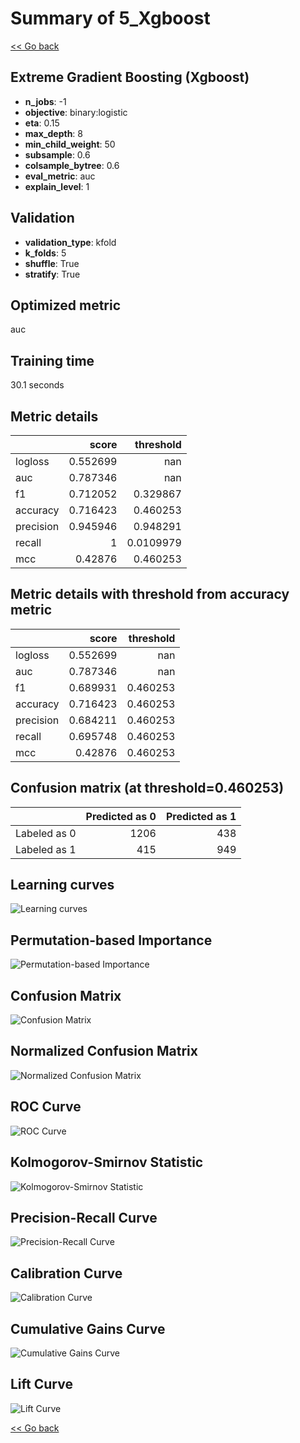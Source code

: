 # Summary of 5_Xgboost

[<< Go back](../README.md)


## Extreme Gradient Boosting (Xgboost)
- **n_jobs**: -1
- **objective**: binary:logistic
- **eta**: 0.15
- **max_depth**: 8
- **min_child_weight**: 50
- **subsample**: 0.6
- **colsample_bytree**: 0.6
- **eval_metric**: auc
- **explain_level**: 1

## Validation
 - **validation_type**: kfold
 - **k_folds**: 5
 - **shuffle**: True
 - **stratify**: True

## Optimized metric
auc

## Training time

30.1 seconds

## Metric details
|           |    score |   threshold |
|:----------|---------:|------------:|
| logloss   | 0.552699 | nan         |
| auc       | 0.787346 | nan         |
| f1        | 0.712052 |   0.329867  |
| accuracy  | 0.716423 |   0.460253  |
| precision | 0.945946 |   0.948291  |
| recall    | 1        |   0.0109979 |
| mcc       | 0.42876  |   0.460253  |


## Metric details with threshold from accuracy metric
|           |    score |   threshold |
|:----------|---------:|------------:|
| logloss   | 0.552699 |  nan        |
| auc       | 0.787346 |  nan        |
| f1        | 0.689931 |    0.460253 |
| accuracy  | 0.716423 |    0.460253 |
| precision | 0.684211 |    0.460253 |
| recall    | 0.695748 |    0.460253 |
| mcc       | 0.42876  |    0.460253 |


## Confusion matrix (at threshold=0.460253)
|              |   Predicted as 0 |   Predicted as 1 |
|:-------------|-----------------:|-----------------:|
| Labeled as 0 |             1206 |              438 |
| Labeled as 1 |              415 |              949 |

## Learning curves
![Learning curves](learning_curves.png)

## Permutation-based Importance
![Permutation-based Importance](permutation_importance.png)
## Confusion Matrix

![Confusion Matrix](confusion_matrix.png)


## Normalized Confusion Matrix

![Normalized Confusion Matrix](confusion_matrix_normalized.png)


## ROC Curve

![ROC Curve](roc_curve.png)


## Kolmogorov-Smirnov Statistic

![Kolmogorov-Smirnov Statistic](ks_statistic.png)


## Precision-Recall Curve

![Precision-Recall Curve](precision_recall_curve.png)


## Calibration Curve

![Calibration Curve](calibration_curve_curve.png)


## Cumulative Gains Curve

![Cumulative Gains Curve](cumulative_gains_curve.png)


## Lift Curve

![Lift Curve](lift_curve.png)



[<< Go back](../README.md)
